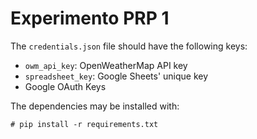 # Experimento PRP 1

The `credentials.json` file should have the following keys:
* `owm_api_key`: OpenWeatherMap API key
* `spreadsheet_key`: Google Sheets' unique key
* Google OAuth Keys 

The dependencies may be installed with:
```
# pip install -r requirements.txt
```
